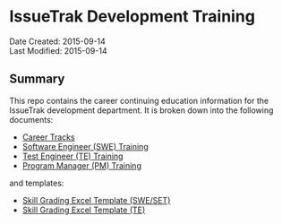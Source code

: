 # IssueTrak Development Training

Date Created: 2015-09-14  
Last Modified: 2015-09-14  

## Summary

This repo contains the career continuing education information for the IssueTrak development department. It is broken down into the following documents:

* [Career Tracks](career-tracks.md)
* [Software Engineer (SWE) Training](software-engineer-training.md)
* [Test Engineer (TE) Training](test-engineer-training.md)
* [Program Manager (PM) Training](program-manager-training.md)

and templates:

* [Skill Grading Excel Template (SWE/SET)](https://github.com/IssueTrak/career-training/raw/master/templates/skill-grading-template-test.xlsx)
* [Skill Grading Excel Template (TE)](https://github.com/IssueTrak/career-training/raw/master/templates/skill-grading-template-test.xlsx)